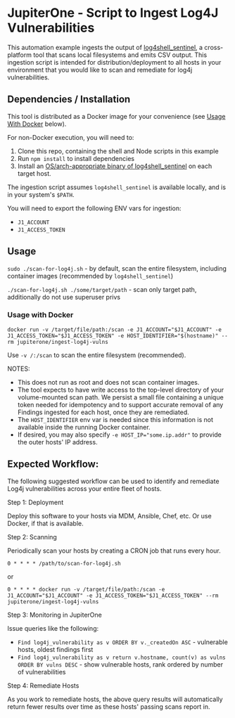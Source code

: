 # JupiterOne - Script to Ingest Log4J Vulnerabilities

This automation example ingests the output of [log4shell_sentinel][1], a
cross-platform tool that scans local filesystems and emits CSV output. This
ingestion script is intended for distribution/deployment to all hosts in your
environment that you would like to scan and remediate for log4j vulnerabilities.

## Dependencies / Installation

This tool is distributed as a Docker image for your convenience (see [Usage With Docker][3] below).

For non-Docker execution, you will need to:
1. Clone this repo, containing the shell and Node scripts in this example
2. Run `npm install` to install dependencies
3. Install an [OS/arch-appropriate binary of log4shell_sentinel][2] on each target
host.

The ingestion script assumes `log4shell_sentinel` is available locally, and is
in your system's `$PATH`.

You will need to export the following ENV vars for ingestion:

* `J1_ACCOUNT`
* `J1_ACCESS_TOKEN`

## Usage

`sudo ./scan-for-log4j.sh`  - by default, scan the entire filesystem, including container images (recommended by `log4shell_sentinel`)

`./scan-for-log4j.sh ./some/target/path`  - scan only target path, additionally do not use superuser privs

### Usage with Docker

`docker run -v /target/file/path:/scan -e J1_ACCOUNT="$J1_ACCOUNT" -e J1_ACCESS_TOKEN="$J1_ACCESS_TOKEN" -e HOST_IDENTIFIER="$(hostname)" --rm jupiterone/ingest-log4j-vulns`

Use `-v /:/scan` to scan the entire filesystem (recommended).

NOTES: 
* This does not run as root and does not scan container images. 
* The tool expects to have write access to the top-level directory of your volume-mounted scan path. We persist a small file containing a unique token needed for idempotency and to support accurate removal of any Findings ingested for each host, once they are remediated.
* The `HOST_IDENTIFIER` env var is needed since this information is not available inside the running Docker container.
* If desired, you may also specify `-e HOST_IP="some.ip.addr"` to provide the outer hosts' IP address.

## Expected Workflow:

The following suggested workflow can be used to identify and remediate Log4j
vulnerabilities across your entire fleet of hosts.

Step 1: Deployment

Deploy this software to your hosts via MDM, Ansible, Chef, etc. Or use Docker, if that is available.

Step 2: Scanning

Periodically scan your hosts by creating a CRON job that runs every hour.

`0 * * * * /path/to/scan-for-log4j.sh`

or

`0 * * * * docker run -v /target/file/path:/scan -e J1_ACCOUNT="$J1_ACCOUNT" -e J1_ACCESS_TOKEN="$J1_ACCESS_TOKEN" --rm jupiterone/ingest-log4j-vulns`

Step 3: Monitoring in JupiterOne

Issue queries like the following:

* `Find log4j_vulnerability as v ORDER BY v._createdOn ASC` - vulnerable hosts, oldest findings first
* `Find log4j_vulnerability as v return v.hostname, count(v) as vulns ORDER BY vulns DESC` - show vulnerable hosts, rank ordered by number of vulnerabilities

Step 4: Remediate Hosts

As you work to remediate hosts, the above query results will automatically return fewer results over time as these hosts' passing scans report in.



[1]: https://github.com/ossie-git/log4shell_sentinel
[2]: https://github.com/ossie-git/log4shell_sentinel/releases/tag/v1.0.0
[3]: https://github.com/JupiterOne/secops-automation-examples/tree/main/ingest-log4j-vulns#usage-with-docker
